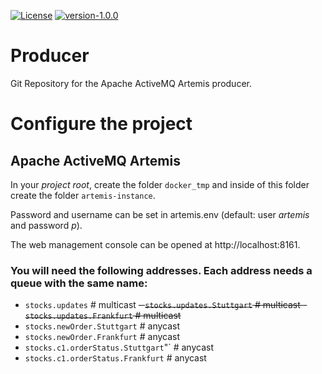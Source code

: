 [![License](https://img.shields.io/badge/License-MIT-blue)](https://opensource.org/licenses/MIT)
[![version-1.0.0](https://img.shields.io/badge/version-0.0.1%E2%80%94alpha-blue)](https://github.com/HKA-IWI-1/AvG-S2-Producer)

# Producer

Git Repository for the Apache ActiveMQ Artemis producer.

# Configure the project

## Apache ActiveMQ Artemis

In your _project root_, create the folder `docker_tmp` and inside of this folder create the folder `artemis-instance`.

Password and username can be set in artemis.env (default: user _artemis_ and password _p_).

The web management console can be opened at http://localhost:8161.

### You will need the following addresses. Each address needs a queue with the same name:

- `stocks.updates` # multicast
~~- `stocks.updates.Stuttgart` # multicast
~~- `stocks.updates.Frankfurt` # multicast~~~~
- `stocks.newOrder.Stuttgart` # anycast
- `stocks.newOrder.Frankfurt` # anycast
- `stocks.c1.orderStatus.Stuttgart`"` # anycast
- `stocks.c1.orderStatus.Frankfurt` # anycast
